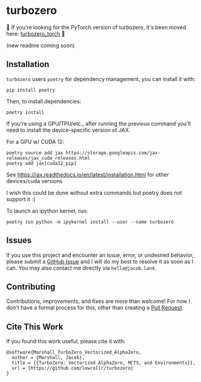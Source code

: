 # turbozero

📣 If you're looking for the PyTorch version of turbozero, it's been moved here: [turbozero_torch](https://github.com/lowrollr/turbozero_torch) 📣

(new readme coming soon)

## Installation
`turbozero` users `poetry` for dependency management, you can install it with:
```
pip install poetry
```
Then, to install dependencies:
```
poetry install
```
If you're using a GPU/TPU/etc., after running the previous command you'll need to install the device-specific version of JAX.

For a GPU w/ CUDA 12:
```
poetry source add jax https://storage.googleapis.com/jax-releases/jax_cuda_releases.html
poetry add jax[cuda12_pip]
```
See https://jax.readthedocs.io/en/latest/installation.html for other devices/cuda versions

I wish this could be done without extra commands but poetry does not support it :(

To launch an ipython kernel, run:
```
poetry run python -m ipykernel install --user --name turbozero
```

## Issues
If you use this project and encounter an issue, error, or undesired behavior, please submit a [GitHub Issue](https://github.com/lowrollr/turbozero/issues) and I will do my best to resolve it as soon as I can. You may also contact me directly via `hello@jacob.land`.

## Contributing 
Contributions, improvements, and fixes are more than welcome! For now I don't have a formal process for this, other than creating a [Pull Request](https://github.com/lowrollr/turbozero/pulls).

## Cite This Work
If you found this work useful, please cite it with:
```
@software{Marshall_TurboZero_Vectorized_AlphaZero,
  author = {Marshall, Jacob},
  title = {{TurboZero: Vectorized AlphaZero, MCTS, and Environments}},
  url = {https://github.com/lowrollr/turbozero}
}
```
